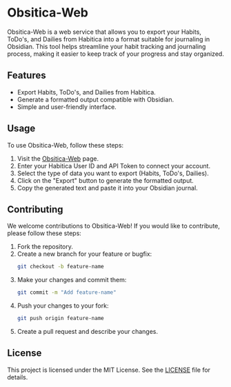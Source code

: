 # Obsitica-Web

Obsitica-Web is a web service that allows you to export your Habits, ToDo's, and Dailies from Habitica into a format suitable for journaling in Obsidian. This tool helps streamline your habit tracking and journaling process, making it easier to keep track of your progress and stay organized.

## Features
- Export Habits, ToDo's, and Dailies from Habitica.
- Generate a formatted output compatible with Obsidian.
- Simple and user-friendly interface.

## Usage
To use Obsitica-Web, follow these steps:

1. Visit the [Obsitica-Web]([https://dotmavriq.github.io/Obsitica-Web) page.
2. Enter your Habitica User ID and API Token to connect your account.
3. Select the type of data you want to export (Habits, ToDo's, Dailies).
4. Click on the "Export" button to generate the formatted output.
5. Copy the generated text and paste it into your Obsidian journal.

## Contributing
We welcome contributions to Obsitica-Web! If you would like to contribute, please follow these steps:

1. Fork the repository.
2. Create a new branch for your feature or bugfix:
    ```bash
    git checkout -b feature-name
    ```
3. Make your changes and commit them:
    ```bash
    git commit -m "Add feature-name"
    ```
4. Push your changes to your fork:
    ```bash
    git push origin feature-name
    ```
5. Create a pull request and describe your changes.

## License
This project is licensed under the MIT License. See the [LICENSE](LICENSE) file for details.
